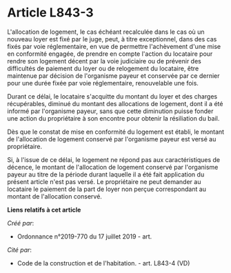 # Article L843-3

L'allocation de logement, le cas échéant recalculée dans le cas où un nouveau loyer est fixé par le juge, peut, à titre
exceptionnel, dans des cas fixés par voie réglementaire, en vue de permettre l'achèvement d'une mise en conformité engagée,
de prendre en compte l'action du locataire pour rendre son logement décent par la voie judiciaire ou de prévenir des
difficultés de paiement du loyer ou de relogement du locataire, être maintenue par décision de l'organisme payeur et
conservée par ce dernier pour une durée fixée par voie réglementaire, renouvelable une fois.

Durant ce délai, le locataire s'acquitte du montant du loyer et des charges récupérables, diminué du montant des allocations
de logement, dont il a été informé par l'organisme payeur, sans que cette diminution puisse fonder une action du propriétaire
à son encontre pour obtenir la résiliation du bail.

Dès que le constat de mise en conformité du logement est établi, le montant de l'allocation de logement conservé par
l'organisme payeur est versé au propriétaire.

Si, à l'issue de ce délai, le logement ne répond pas aux caractéristiques de décence, le montant de l'allocation de logement
conservé par l'organisme payeur au titre de la période durant laquelle il a été fait application du présent article n'est pas
versé. Le propriétaire ne peut demander au locataire le paiement de la part de loyer non perçue correspondant au montant de
l'allocation conservé.

**Liens relatifs à cet article**

_Créé par_:

  - Ordonnance n°2019-770 du 17 juillet 2019 - art.

_Cité par_:

  - Code de la construction et de l'habitation. - art. L843-4 (VD)
